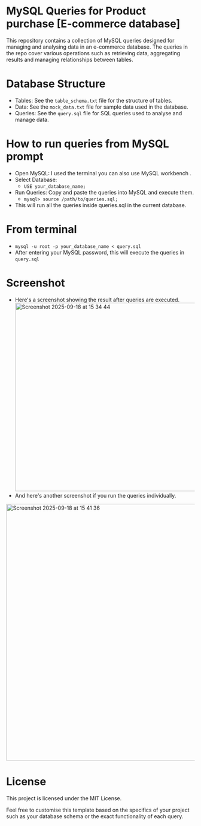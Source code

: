 #  MySQL Queries for Product purchase [E-commerce database]
This repository contains a collection of MySQL queries designed for managing and analysing data in an e-commerce database. The queries in the repo cover various operations such as retrieving data, aggregating results and managing relationships between tables.

# Database Structure
- Tables: See the `table_schema.txt` file for the structure of tables.
- Data: See the `mock_data.txt` file for sample data used in the database.
- Queries: See the `query.sql` file for SQL queries used to analyse and manage data.

# How to run queries from MySQL prompt
- Open MySQL: I used the terminal you can also use MySQL workbench .
- Select Database:
  - `USE your_database_name;`
- Run Queries: Copy and paste the queries into MySQL and execute them.
  - `mysql> source /path/to/queries.sql;`
- This will run all the queries inside queries.sql in the current database.

# From terminal
- `mysql -u root -p your_database_name < query.sql`
- After entering your MySQL password, this will execute the queries in `query.sql` 
  
# Screenshot
- Here's a screenshot showing the result after queries are executed.
  <img width="871" height="502" alt="Screenshot 2025-09-18 at 15 34 44" src="https://github.com/user-attachments/assets/e65fab36-a224-4d0f-adc7-a41819990fa4" />
- And here's another screenshot if you run the queries individually.
<img width="862" height="684" alt="Screenshot 2025-09-18 at 15 41 36" src="https://github.com/user-attachments/assets/16c114de-a739-46b1-9131-6f1a1bebca88" />

# License
This project is licensed under the MIT License. 

Feel free to customise this template based on the specifics of your project such as your database schema or the exact functionality of each query.
